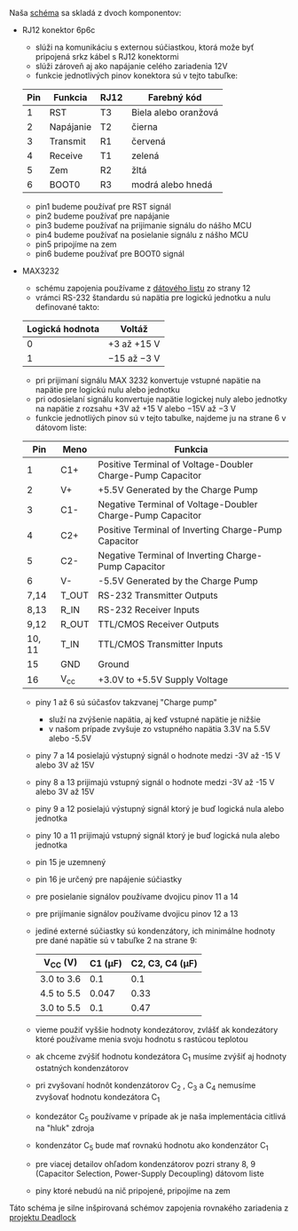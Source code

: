 Naša [schéma](rs-232_schematic.kicad_sch) sa skladá z dvoch komponentov:
- RJ12 konektor 6p6c  
   - slúži na komunikáciu s externou súčiastkou, ktorá može byť pripojená srkz kábel s RJ12 konektormi  
   - slúži zároveň aj ako napájanie celého zariadenia 12V  
   - funkcie jednotlivých pinov konektora sú v tejto tabuľke:    

    |Pin |	Funkcia | RJ12 |	Farebný kód |  
    |----|-------|------|--------------|  
    |1|RST|T3|Biela alebo oranžová|  
    |2|Napájanie|		T2|	čierna|
    |3|	Transmit|	R1|	červená|
    |4|	Receive	|	T1|	zelená|
    |5|	Zem|	R2|	žltá|
    |6|	BOOT0|	R3|	modrá alebo hnedá|
   - pin1 budeme používať pre RST signál
   - pin2 budeme používať pre napájanie
   - pin3 budeme používať na prijimanie signálu do nášho MCU
   - pin4 budeme používať na posielanie signálu z nášho MCU
   - pin5 pripojíme na zem
   - pin6 budeme používať pre BOOT0 signál
     
- MAX3232
  -  schému zapojenia používame z [dátového listu](Data_sheet.pdf) zo strany 12
  -  vrámci RS-232 štandardu sú napätia pre logickú jednotku a nulu definované takto:

    |Logická hodnota| Voltáž|
    |---------------|-------|
    |  0    |+3 až +15 V |
    |  1    |−15 až −3 V |

  -  pri prijimaní signálu MAX 3232 konvertuje vstupné napätie na napätie pre logickú nulu alebo jednotku
  -  pri odosielaní signálu konvertuje napätie logickej nuly alebo jednotky na napätie z rozsahu +3V až +15 V alebo −15V až −3 V
  -  funkcie jednotliých pinov sú v tejto tabulke, najdeme ju na strane 6 v dátovom liste:

    |Pin|Meno|Funkcia|
    |---|----|-------|
    |1|C1+|Positive Terminal of Voltage-Doubler Charge-Pump Capacitor|
    |2|V+|+5.5V Generated by the Charge Pump|
    |3|C1-|Negative Terminal of Voltage-Doubler Charge-Pump Capacitor|
    |4|C2+|Positive Terminal of Inverting Charge-Pump Capacitor|
    |5|C2-|Negative Terminal of Inverting Charge-Pump Capacitor|
    |6|V-|-5.5V Generated by the Charge Pump|
    |7,14|T_OUT|RS-232 Transmitter Outputs|
    |8,13|R_IN|RS-232 Receiver Inputs|
    |9,12|R_OUT|TTL/CMOS Receiver Outputs|
    |10, 11|T_IN|TTL/CMOS Transmitter Inputs|
    |15|GND|Ground|
    |16|V<sub>cc</sub>|+3.0V to +5.5V Supply Voltage|
  - piny 1 až 6 sú súčasťov takzvanej "Charge pump"
     - služí na zvýšenie napätia, aj keď vstupné napätie je nižšie
     - v našom prípade zvyšuje zo vstupného napätia 3.3V na 5.5V alebo -5.5V
  - piny 7 a 14 posielajú výstupný signál o hodnote medzi -3V až -15 V alebo 3V až 15V
  - piny 8 a 13 prijimajú vstupný signál o hodnote medzi -3V až -15 V alebo 3V až 15V
  - piny 9 a 12 posielajú výstupný signál ktorý je buď logická nula alebo jednotka
  - piny 10 a 11 prijimajú vstupný signál ktorý je buď logická nula alebo jednotka
  - pin 15 je uzemnený
  - pin 16 je určený pre napájenie súčiastky
  - pre posielanie signálov používame dvojicu pinov 11 a 14
  - pre prijímanie signálov používame dvojicu pinov 12 a 13 
  - jediné externé súčiastky sú kondenzátory, ich minimálne hodnoty pre dané napätie sú v tabuľke 2 na strane 9:

    |V<sub>CC</sub> (V)|C1 (µF)|C2, C3, C4 (µF)|
    |------------------|-------|---------------|
    |3.0 to 3.6|0.1 |0.1|
    |4.5 to 5.5|0.047|0.33|
    |3.0 to 5.5|0.1|0.47|

  - vieme použiť vyššie hodnoty kondezátorov, zvlášť ak kondezátory ktoré používame menia svoju hodnotu s rastúcou teplotou
  - ak chceme zvýšiť hodnotu kondezátora C<sub>1</sub> musíme zvýšiť aj hodnoty ostatných kondenzátorov
  - pri zvyšovaní hodnôt kondenzátorov C<sub>2</sub> , C<sub>3</sub> a C<sub>4</sub> nemusíme zvyšovať hodnotu kondezátora C<sub>1</sub>
  - kondezátor C<sub>5</sub> používame v prípade ak je naša implementácia citlivá na "hluk" zdroja 
  - kondenzátor C<sub>5</sub> bude mať rovnakú hodnotu ako kondenzátor C<sub>1</sub>
  - pre viacej detailov ohľadom kondenzátorov pozri strany 8, 9 (Capacitor Selection, Power-Supply Decoupling) dátovom liste
  - piny ktoré nebudú na nič pripojené, pripojíme na zem
        
Táto schéma je silne inšpirovaná schémov zapojenia rovnakého zariadenia z [projektu Deadlock](https://gitlab.com/project-deadlock/reader/rdr-hw-fluocerite-model0)
  
  
